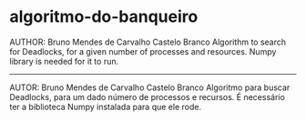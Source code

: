 # algoritmo-do-banqueiro


AUTHOR: Bruno Mendes de Carvalho Castelo Branco
Algorithm to search for Deadlocks, for a given number of processes and resources. Numpy library is needed for it to run.


-------------------------------------------------------------------------------------------------------------------------------


AUTOR: Bruno Mendes de Carvalho Castelo Branco
Algoritmo para buscar Deadlocks, para um dado número de processos e recursos. É necessário ter a biblioteca Numpy instalada para que ele rode.
